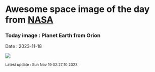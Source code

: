 
# Awesome space image of the day from [NASA](https://api.nasa.gov/)

### Today image : Planet Earth from Orion
Date : 2023-11-18

![](https://apod.nasa.gov/apod/image/2211/Orion_Spacecraft_Earth_Views_20221116-1067.jpg)

<small>Latest update : Sun Nov 19 02:27:10 2023</small>
        